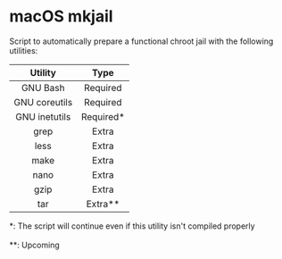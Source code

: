 # macOS mkjail
Script to automatically prepare a functional chroot jail with the following utilities:

| Utility       | Type       |
|:-------------:|:----------:|
| GNU Bash      | Required   |
| GNU coreutils | Required   |
| GNU inetutils | Required\* |
| grep          | Extra      |
| less          | Extra      |
| make          | Extra      |
| nano          | Extra      |
| gzip          | Extra      |
| tar           | Extra\*\*  |

\*: The script will continue even if this utility isn't compiled properly<br>  
\*\*: Upcoming
